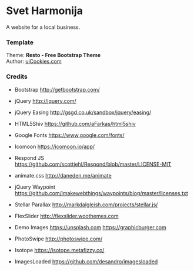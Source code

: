 # Svet Harmonija

A website for a local business.

### Template

Theme: **Resto - Free Bootstrap Theme**  
Author: [uiCookies.com](https://uiCookies.com/)


### Credits

- Bootstrap
http://getbootstrap.com/
  
- jQuery
http://jquery.com/

- jQuery Easing
http://gsgd.co.uk/sandbox/jquery/easing/

- HTML5Shiv
https://github.com/aFarkas/html5shiv

- Google Fonts
https://www.google.com/fonts/

- Icomoon
https://icomoon.io/app/

- Respond JS
https://github.com/scottjehl/Respond/blob/master/LICENSE-MIT

- animate.css
http://daneden.me/animate

- jQuery Waypoint
https://github.com/imakewebthings/waypoints/blog/master/licenses.txt

- Stellar Parallax
http://markdalgleish.com/projects/stellar.js/

- FlexSlider
http://flexslider.woothemes.com

- Demo Images
https://unsplash.com
https://graphicburger.com

- PhotoSwipe
http://photoswipe.com/

- Isotope
https://isotope.metafizzy.co/

- ImagesLoaded
https://github.com/desandro/imagesloaded
